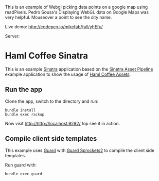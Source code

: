 This is an example of Webgl picking data points on a google map using readPixels. Pedro Sousa's  Displaying WebGL data on Google Maps  was very helpful. Mouseover a point to see the city name.

Live demo: http://codepen.io/mikefab/full/yhEfu/

Server: 

# Haml Coffee Sinatra

This is an example [Sinatra](https://github.com/sinatra/sinatra) application based on the
[Sinatra Asset Pipeline](https://github.com/petebrowne/sinatra-asset-pipeline) example application  to show the
usage of [Haml Coffee Assets](https://github.com/netzpirat/haml_coffee_assets).

## Run the app

Clone the app, switch to the directory and run:

```
bundle install
bundle exec rackup
```

Now visit [http://http://localhost:9292/](http://localhost:9292/) top see it in action.

## Compile client side templates

This example uses [Guard](https://github.com/guard/guard) with
[Guard Sprockets2](https://github.com/stevehodgkiss/guard-sprockets2) to compile the client side templates.

Run guard with:

```
bundle exec guard
```
